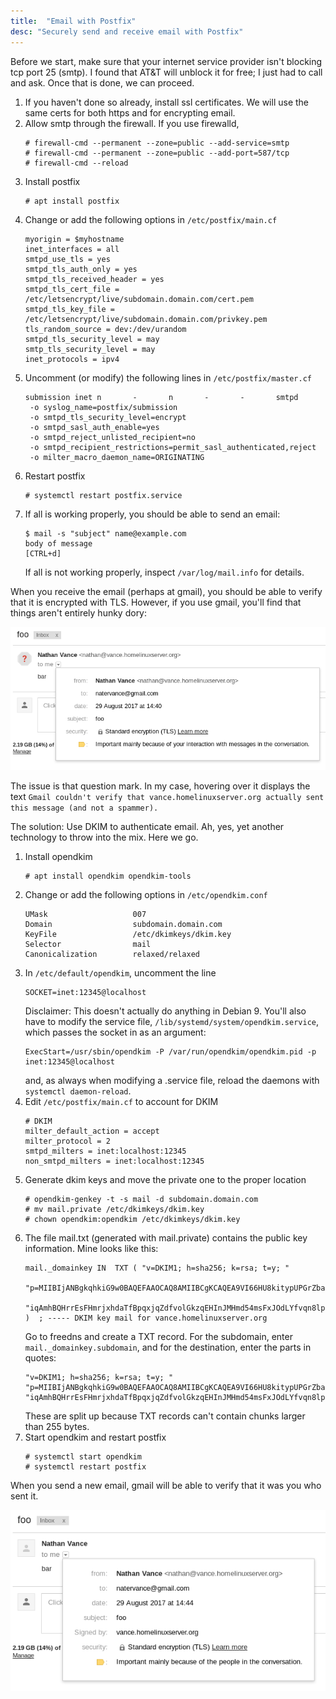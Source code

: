 ```yaml
---
title:  "Email with Postfix"
desc: "Securely send and receive email with Postfix"
---
```


Before we start, make sure that your internet service provider isn't blocking tcp port 25 (smtp). I found that AT&T will unblock it for free; I just had to call and ask. Once that is done, we can proceed.
1. If you haven't done so already, install ssl certificates. We will use the same certs for both https and for encrypting email.
2. Allow smtp through the firewall. If you use firewalld,
	```
	# firewall-cmd --permanent --zone=public --add-service=smtp
	# firewall-cmd --permanent --zone=public --add-port=587/tcp
	# firewall-cmd --reload
	```
3. Install postfix
	```
	# apt install postfix
	```
4. Change or add the following options in `/etc/postfix/main.cf`
	```
	myorigin = $myhostname
	inet_interfaces = all
	smtpd_use_tls = yes
	smtpd_tls_auth_only = yes
	smtpd_tls_received_header = yes
	smtpd_tls_cert_file = /etc/letsencrypt/live/subdomain.domain.com/cert.pem
	smtpd_tls_key_file = /etc/letsencrypt/live/subdomain.domain.com/privkey.pem
	tls_random_source = dev:/dev/urandom
	smtpd_tls_security_level = may
	smtp_tls_security_level = may
	inet_protocols = ipv4
	```
5. Uncomment (or modify) the following lines in `/etc/postfix/master.cf`
	```
	submission inet n       -       n       -       -       smtpd
	 -o syslog_name=postfix/submission
	 -o smtpd_tls_security_level=encrypt
	 -o smtpd_sasl_auth_enable=yes
	 -o smtpd_reject_unlisted_recipient=no 
	 -o smtpd_recipient_restrictions=permit_sasl_authenticated,reject
	 -o milter_macro_daemon_name=ORIGINATING
	```
6. Restart postfix
	```
	# systemctl restart postfix.service
	```
7. If all is working properly, you should be able to send an email:
	```
	$ mail -s "subject" name@example.com
	body of message
	[CTRL+d]
	```
	If all is not working properly, inspect `/var/log/mail.info` for details.

When you receive the email (perhaps at gmail), you should be able to verify that it is encrypted with TLS. However, if you use gmail, you'll find that things aren't entirely hunky dory:

![kinda works](/assets/no-dkms.png)

The issue is that question mark. In my case, hovering over it displays the text `Gmail couldn't verify that vance.homelinuxserver.org actually sent this message (and not a spammer).`

The solution: Use DKIM to authenticate email. Ah, yes, yet another technology to throw into the mix. Here we go.
1. Install opendkim
	```
	# apt install opendkim opendkim-tools
	```
2. Change or add the following options in `/etc/opendkim.conf`
	```
	UMask                   007
	Domain                  subdomain.domain.com
	KeyFile                 /etc/dkimkeys/dkim.key
	Selector                mail
	Canonicalization        relaxed/relaxed
	```
3. In `/etc/default/opendkim`, uncomment the line
	```
	SOCKET=inet:12345@localhost
	```
	Disclaimer: This doesn't actually do anything in Debian 9. You'll also have to modify the service file, `/lib/systemd/system/opendkim.service`, which passes the socket in as an argument:
	```
	ExecStart=/usr/sbin/opendkim -P /var/run/opendkim/opendkim.pid -p inet:12345@localhost
	```
	and, as always when modifying a .service file, reload the daemons with `systemctl daemon-reload`.
4. Edit `/etc/postfix/main.cf` to account for DKIM
	```
	# DKIM
	milter_default_action = accept
	milter_protocol = 2
	smtpd_milters = inet:localhost:12345
	non_smtpd_milters = inet:localhost:12345
	```
5. Generate dkim keys and move the private one to the proper location
	```
	# opendkim-genkey -t -s mail -d subdomain.domain.com
	# mv mail.private /etc/dkimkeys/dkim.key
	# chown opendkim:opendkim /etc/dkimkeys/dkim.key
	```
6. The file mail.txt (generated with mail.private) contains the public key information. Mine looks like this:
	```
	mail._domainkey	IN	TXT	( "v=DKIM1; h=sha256; k=rsa; t=y; "
		"p=MIIBIjANBgkqhkiG9w0BAQEFAAOCAQ8AMIIBCgKCAQEA9VI66HU8kitypUPGrZbajuWM1tqCDhLuPafk5JMItKIspdBhTO8YxXj2we01Yba21H0JCjROroy23I0r2XT2tmkfsY4q3KhsZlV/UUEH1RohLjmEOYqtRJATUtEdJxG0Pp3KW96L4fTHaabzXsDcdVyJE++I/OvU9NL+UUw4izbYzadBOrU0IDqDoD86Kv5OO3WMK1VNQ97qss"
		"iqAmhBQHrrEsFHmrjxhdaTfBpqxjqZdfvolGkzqEHInJMHmd54msFxJOdLYfvqn8lp6B5+J0islBisAd36wpNxWry8AwB7McxtK9nn+z4s/FYKGaqykaaAYXyer52FPhuM1u1SDwIDAQAB" )  ; ----- DKIM key mail for vance.homelinuxserver.org
	```
	Go to freedns and create a TXT record. For the subdomain, enter `mail._domainkey.subdomain`, and for the destination, enter the parts in quotes:
	```
	"v=DKIM1; h=sha256; k=rsa; t=y; " "p=MIIBIjANBgkqhkiG9w0BAQEFAAOCAQ8AMIIBCgKCAQEA9VI66HU8kitypUPGrZbajuWM1tqCDhLuPafk5JMItKIspdBhTO8YxXj2we01Yba21H0JCjROroy23I0r2XT2tmkfsY4q3KhsZlV/UUEH1RohLjmEOYqtRJATUtEdJxG0Pp3KW96L4fTHaabzXsDcdVyJE++I/OvU9NL+UUw4izbYzadBOrU0IDqDoD86Kv5OO3WMK1VNQ97qss" "iqAmhBQHrrEsFHmrjxhdaTfBpqxjqZdfvolGkzqEHInJMHmd54msFxJOdLYfvqn8lp6B5+J0islBisAd36wpNxWry8AwB7McxtK9nn+z4s/FYKGaqykaaAYXyer52FPhuM1u1SDwIDAQAB"
	```
	These are split up because TXT records can't contain chunks larger than 255 bytes.
7. Start opendkim and restart postfix
	```
	# systemctl start opendkim
	# systemctl restart postfix
	```

When you send a new email, gmail will be able to verify that it was you who sent it.

![works](/assets/with-dkms.png)
